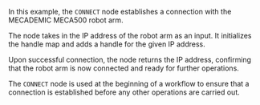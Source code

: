 In this example, the `CONNECT` node establishes a connection with the MECADEMIC MECA500 robot arm.

The node takes in the IP address of the robot arm as an input. It initializes the handle map and adds a handle for the given IP address.

Upon successful connection, the node returns the IP address, confirming that the robot arm is now connected and ready for further operations.

The `CONNECT` node is used at the beginning of a workflow to ensure that a connection is established before any other operations are carried out.
